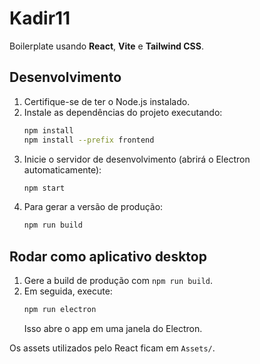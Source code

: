 # Kadir11

Boilerplate usando **React**, **Vite** e **Tailwind CSS**.

## Desenvolvimento

1. Certifique-se de ter o Node.js instalado.
2. Instale as dependências do projeto executando:
   ```bash
   npm install
   npm install --prefix frontend
   ```
3. Inicie o servidor de desenvolvimento (abrirá o Electron automaticamente):
   ```bash
   npm start
   ```
4. Para gerar a versão de produção:
   ```bash
   npm run build
   ```

## Rodar como aplicativo desktop

1. Gere a build de produção com `npm run build`.
2. Em seguida, execute:
   ```bash
   npm run electron
   ```
   Isso abre o app em uma janela do Electron.

Os assets utilizados pelo React ficam em `Assets/`.

